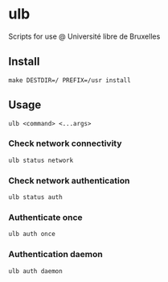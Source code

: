 # ulb
Scripts for use @ Université libre de Bruxelles

## Install

	make DESTDIR=/ PREFIX=/usr install

## Usage

	ulb <command> <...args>

### Check network connectivity

	ulb status network

### Check network authentication

	ulb status auth

### Authenticate once

	ulb auth once

### Authentication daemon

	ulb auth daemon
